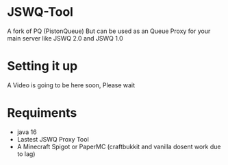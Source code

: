# JSWQ-Tool
A fork of PQ (PistonQueue) But can be used as an Queue Proxy for your main server like JSWQ 2.0 and JSWQ 1.0

# Setting it up
A Video is going to be here soon, Please wait

# Requiments
- java 16
- Lastest JSWQ Proxy Tool
- A Minecraft Spigot or PaperMC (craftbukkit and vanilla dosent work due to lag)


